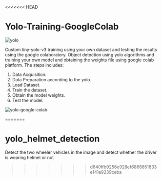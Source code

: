 <<<<<<< HEAD
# Yolo-Training-GoogleColab
![yolo](https://user-images.githubusercontent.com/10113553/55484056-6a707d80-5645-11e9-919f-089026e82136.gif)

Custom tiny-yolo-v3 training using your own dataset and testing the results using the google colaboratory.
Object detection using yolo algorithms and training your own model and obtaining the weights file using google colab 
platform.
The steps includes:

1. Data Acquisition.
2. Data Preparation according to the yolo.
3. Load Dataset.
4. Train the dataset.
5. Obtain the model weights.
6. Test the model.

![yolo-google-colab](https://user-images.githubusercontent.com/10113553/55483057-71968c00-5643-11e9-8f72-c013e9a40dc7.jpg)

=======
# yolo_helmet_detection
Detect the two wheeler vehicles in the image and detect whether the driver is wearing helmet or not
>>>>>>> d640ffb9256e928ef6866851833e141e9239ceba
